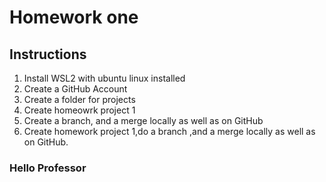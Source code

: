 # Homework one
## Instructions
1. Install WSL2 with ubuntu linux installed
2. Create a GitHub Account
3. Create a folder for projects
4. Create homeowrk project 1
5. Create a branch, and a merge locally as well as on GitHub
6. Create homework project 1,do a branch ,and a merge locally as well as on GitHub.

### Hello Professor

